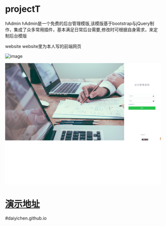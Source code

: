 # projectT


hAdmin
hAdmin是一个免费的后台管理模版,该模版基于bootstrap与jQuery制作，集成了众多常用插件，基本满足日常后台需要,修改时可根据自身需求，来定制后台模版

website
website里为本人写的前端网页

![image](https://github.com/Daiyichen/hAdmin/raw/master/hAdmin/img/1.png)


![image](https://github.com/Daiyichen/projectT/blob/gh-pages/hAdmin/img/%E7%99%BB%E5%BD%95.png?raw=true)
 
[演示地址](http://www.bingchen.site/hAdmin/#) 
=======
#daiyichen.github.io

